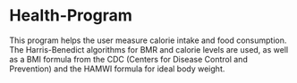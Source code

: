 # Health-Program
This program helps the user measure calorie intake and food consumption. The Harris-Benedict algorithms for BMR and calorie levels are used, as well as a BMI formula from the CDC (Centers for Disease Control and Prevention) and the HAMWI formula for ideal body weight. 


